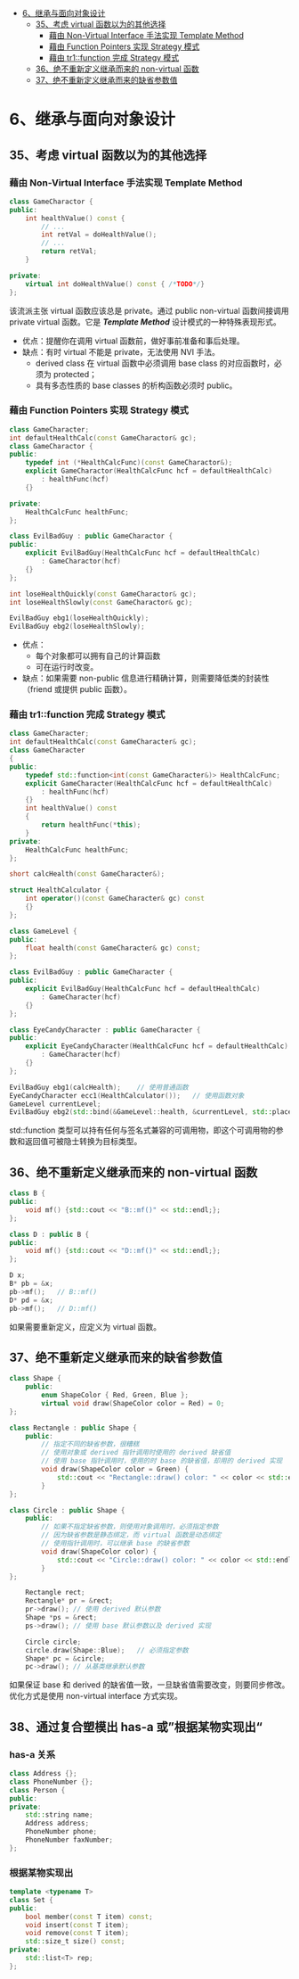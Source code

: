 - [6、继承与面向对象设计](#6继承与面向对象设计)
  - [35、考虑 virtual 函数以为的其他选择](#35考虑-virtual-函数以为的其他选择)
    - [藉由 Non-Virtual Interface 手法实现 Template Method](#藉由-non-virtual-interface-手法实现-template-method)
    - [藉由 Function Pointers 实现 Strategy 模式](#藉由-function-pointers-实现-strategy-模式)
    - [藉由 tr1::function 完成 Strategy 模式](#藉由-tr1function-完成-strategy-模式)
  - [36、绝不重新定义继承而来的 non-virtual 函数](#36绝不重新定义继承而来的-non-virtual-函数)
  - [37、绝不重新定义继承而来的缺省参数值](#37绝不重新定义继承而来的缺省参数值)

# 6、继承与面向对象设计
## 35、考虑 virtual 函数以为的其他选择
### 藉由 Non-Virtual Interface 手法实现 Template Method
```cpp
class GameCharactor {
public:
    int healthValue() const {
        // ...
        int retVal = doHealthValue();
        // ...
        return retVal;
    }

private:
    virtual int doHealthValue() const { /*TODO*/}
};
```
该流派主张 virtual 函数应该总是 private。通过 public non-virtual 函数间接调用 private virtual 函数。它是 ***Template Method*** 设计模式的一种特殊表现形式。
- 优点：提醒你在调用 virtual 函数前，做好事前准备和事后处理。
- 缺点：有时 virtual 不能是 private，无法使用 NVI 手法。
    - derived class 在 virtual 函数中必须调用 base class 的对应函数时，必须为 protected；
    - 具有多态性质的 base classes 的析构函数必须时 public。
### 藉由 Function Pointers 实现 Strategy 模式
```cpp
class GameCharacter;
int defaultHealthCalc(const GameCharactor& gc);
class GameCharactor {
public:
    typedef int (*HealthCalcFunc)(const GameCharactor&);
    explicit GameCharactor(HealthCalcFunc hcf = defaultHealthCalc)
        : healthFunc(hcf)
    {}

private:
    HealthCalcFunc healthFunc;
};

class EvilBadGuy : public GameCharactor {
public:
    explicit EvilBadGuy(HealthCalcFunc hcf = defaultHealthCalc)
        : GameCharactor(hcf)
    {}
};

int loseHealthQuickly(const GameCharactor& gc);
int loseHealthSlowly(const GameCharactor& gc);

EvilBadGuy ebg1(loseHealthQuickly);
EvilBadGuy ebg2(loseHealthSlowly);
```
- 优点：
  - 每个对象都可以拥有自己的计算函数
  - 可在运行时改变。
- 缺点：如果需要 non-public 信息进行精确计算，则需要降低类的封装性（friend 或提供 public 函数）。
### 藉由 tr1::function 完成 Strategy 模式
```cpp
class GameCharacter;
int defaultHealthCalc(const GameCharacter& gc);
class GameCharacter
{
public:
    typedef std::function<int(const GameCharacter&)> HealthCalcFunc;    // 绑定函数签名为int(const GameCharacter&)
    explicit GameCharacter(HealthCalcFunc hcf = defaultHealthCalc)
        : healthFunc(hcf)
    {}
    int healthValue() const
    {
        return healthFunc(*this);
    }
private:
    HealthCalcFunc healthFunc;
};

short calcHealth(const GameCharacter&);

struct HealthCalculator {
    int operator()(const GameCharacter& gc) const
    {}
};

class GameLevel {
public:
    float health(const GameCharacter& gc) const;
};

class EvilBadGuy : public GameCharacter {
public:
    explicit EvilBadGuy(HealthCalcFunc hcf = defaultHealthCalc)
        : GameCharacter(hcf)
    {}
};

class EyeCandyCharacter : public GameCharacter {
public:
    explicit EyeCandyCharacter(HealthCalcFunc hcf = defaultHealthCalc)
        : GameCharacter(hcf)
    {}
};

EvilBadGuy ebg1(calcHealth);    // 使用普通函数
EyeCandyCharacter ecc1(HealthCalculator());   // 使用函数对象
GameLevel currentLevel;
EvilBadGuy ebg2(std::bind(&GameLevel::health, &currentLevel, std::placeholders::_1));   // 使用成员函数
```
std::function 类型可以持有任何与签名式兼容的可调用物，即这个可调用物的参数和返回值可被隐士转换为目标类型。
## 36、绝不重新定义继承而来的 non-virtual 函数
```cpp
class B {
public:
    void mf() {std::cout << "B::mf()" << std::endl;};
};

class D : public B {
public:
    void mf() {std::cout << "D::mf()" << std::endl;};
};

D x;
B* pb = &x;
pb->mf();   // B::mf()
D* pd = &x;
pb->mf();   // D::mf()
```
如果需要重新定义，应定义为 virtual 函数。
## 37、绝不重新定义继承而来的缺省参数值
```cpp
class Shape {
    public:
        enum ShapeColor { Red, Green, Blue };
        virtual void draw(ShapeColor color = Red) = 0;
};

class Rectangle : public Shape {
    public:
        // 指定不同的缺省参数，很糟糕
        // 使用对象或 derived 指针调用时使用的 derived 缺省值
        // 使用 base 指针调用时，使用的时 base 的缺省值，却用的 derived 实现
        void draw(ShapeColor color = Green) {
            std::cout << "Rectangle::draw() color: " << color << std::endl;
        }
};

class Circle : public Shape {
    public:
        // 如果不指定缺省参数，则使用对象调用时，必须指定参数
        // 因为缺省参数是静态绑定，而 virtual 函数是动态绑定
        // 使用指针调用时，可以继承 base 的缺省参数
        void draw(ShapeColor color) {
            std::cout << "Circle::draw() color: " << color << std::endl;
        }
};

    Rectangle rect;
    Rectangle* pr = &rect;
    pr->draw(); // 使用 derived 默认参数
    Shape *ps = &rect;
    ps->draw(); // 使用 base 默认参数以及 derived 实现

    Circle circle;
    circle.draw(Shape::Blue);   // 必须指定参数
    Shape* pc = &circle;
    pc->draw(); // 从基类继承默认参数
```
如果保证 base 和 derived 的缺省值一致，一旦缺省值需要改变，则要同步修改。优化方式是使用 non-virtual interface 方式实现。
## 38、通过复合塑模出 has-a 或”根据某物实现出“
### has-a 关系
```cpp
class Address {};
class PhoneNumber {};
class Person {
public:
private:
    std::string name;
    Address address;
    PhoneNumber phone;
    PhoneNumber faxNumber;
};
```
### 根据某物实现出
```cpp
template <typename T>
class Set {
public:
    bool member(const T item) const;
    void insert(const T item);
    void remove(const T item);
    std::size_t size() const;
private:
    std::list<T> rep;
};
```